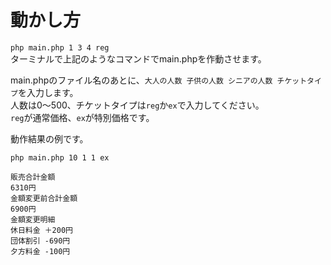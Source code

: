 # 動かし方
`php main.php 1 3 4 reg`  
ターミナルで上記のようなコマンドでmain.phpを作動させます。  
  
main.phpのファイル名のあとに、`大人の人数 子供の人数 シニアの人数 チケットタイプ`を入力します。  
人数は0〜500、チケットタイプは`reg`か`ex`で入力してください。  
`reg`が通常価格、`ex`が特別価格です。  

動作結果の例です。
```
php main.php 10 1 1 ex

販売合計金額
6310円
金額変更前合計金額
6900円
金額変更明細
休日料金 ＋200円
団体割引 -690円
夕方料金 -100円
```
